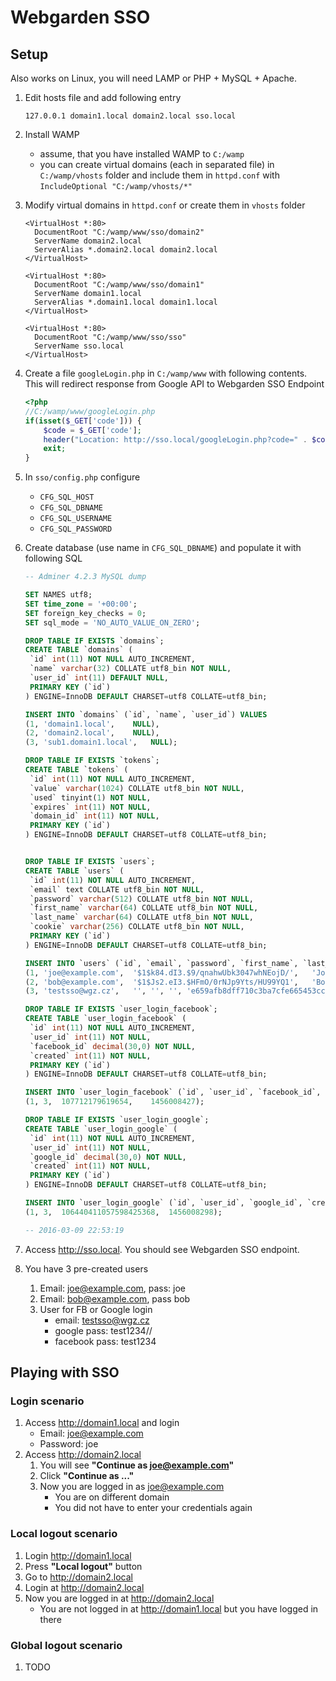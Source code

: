 # Webgarden SSO
## Setup
Also works on Linux, you will need LAMP or PHP + MySQL + Apache.

1. Edit hosts file and add following entry

    ```text
    127.0.0.1 domain1.local domain2.local sso.local
    ```
    
2. Install WAMP
    * assume, that you have installed WAMP to `C:/wamp`
    * you can create virtual domains (each in separated file) in `C:/wamp/vhosts` folder and include them in `httpd.conf` with `IncludeOptional "C:/wamp/vhosts/*"`

3. Modify virtual domains in `httpd.conf` or create them in `vhosts` folder

    ```text
    <VirtualHost *:80>
      DocumentRoot "C:/wamp/www/sso/domain2"
      ServerName domain2.local
      ServerAlias *.domain2.local domain2.local
    </VirtualHost>
    
    <VirtualHost *:80>
      DocumentRoot "C:/wamp/www/sso/domain1"
      ServerName domain1.local
      ServerAlias *.domain1.local domain1.local
    </VirtualHost>
    
    <VirtualHost *:80>
      DocumentRoot "C:/wamp/www/sso/sso"
      ServerName sso.local
    </VirtualHost>
    ```

4. Create a file `googleLogin.php` in `C:/wamp/www` with following contents. This will redirect response from Google API to Webgarden SSO Endpoint

    ```php
    <?php
    //C:/wamp/www/googleLogin.php
    if(isset($_GET['code'])) {
    	$code = $_GET['code'];
    	header("Location: http://sso.local/googleLogin.php?code=" . $code);
    	exit;
    }
    ```

5. In `sso/config.php` configure
    * `CFG_SQL_HOST`
    * `CFG_SQL_DBNAME`
    * `CFG_SQL_USERNAME`
    * `CFG_SQL_PASSWORD`

6. Create database (use name in `CFG_SQL_DBNAME`) and populate it with following SQL

    ```sql
    -- Adminer 4.2.3 MySQL dump
    
    SET NAMES utf8;
    SET time_zone = '+00:00';
    SET foreign_key_checks = 0;
    SET sql_mode = 'NO_AUTO_VALUE_ON_ZERO';
    
    DROP TABLE IF EXISTS `domains`;
    CREATE TABLE `domains` (
     `id` int(11) NOT NULL AUTO_INCREMENT,
     `name` varchar(32) COLLATE utf8_bin NOT NULL,
     `user_id` int(11) DEFAULT NULL,
     PRIMARY KEY (`id`)
    ) ENGINE=InnoDB DEFAULT CHARSET=utf8 COLLATE=utf8_bin;
    
    INSERT INTO `domains` (`id`, `name`, `user_id`) VALUES
    (1,	'domain1.local',	NULL),
    (2,	'domain2.local',	NULL),
    (3,	'sub1.domain1.local',	NULL);
    
    DROP TABLE IF EXISTS `tokens`;
    CREATE TABLE `tokens` (
     `id` int(11) NOT NULL AUTO_INCREMENT,
     `value` varchar(1024) COLLATE utf8_bin NOT NULL,
     `used` tinyint(1) NOT NULL,
     `expires` int(11) NOT NULL,
     `domain_id` int(11) NOT NULL,
     PRIMARY KEY (`id`)
    ) ENGINE=InnoDB DEFAULT CHARSET=utf8 COLLATE=utf8_bin;
    
    
    DROP TABLE IF EXISTS `users`;
    CREATE TABLE `users` (
     `id` int(11) NOT NULL AUTO_INCREMENT,
     `email` text COLLATE utf8_bin NOT NULL,
     `password` varchar(512) COLLATE utf8_bin NOT NULL,
     `first_name` varchar(64) COLLATE utf8_bin NOT NULL,
     `last_name` varchar(64) COLLATE utf8_bin NOT NULL,
     `cookie` varchar(256) COLLATE utf8_bin NOT NULL,
     PRIMARY KEY (`id`)
    ) ENGINE=InnoDB DEFAULT CHARSET=utf8 COLLATE=utf8_bin;
    
    INSERT INTO `users` (`id`, `email`, `password`, `first_name`, `last_name`, `cookie`) VALUES
    (1,	'joe@example.com',	'$1$k84.dI3.$9/qnahwUbk3047whNEojD/',	'Joe',	'Satriani',	'26ccbe440ff6f04144d0ef78dfa252fa:c67e09386ae1834b9dffcc157bcadfeb'),
    (2,	'bob@example.com',	'$1$Js2.eI3.$HFmO/0rNJp9Yts/HU99YQ1',	'Bob',	'Jackson',	'296292edf0553ca52e51f2fb284cf731:d0e7c070617b13fcdfe8340479d72437'),
    (3,	'testsso@wgz.cz',	'',	'',	'',	'e659afb8dff710c3ba7cfe665453cc21:baa52ff7190baa9f574ff802778e0ddf');
    
    DROP TABLE IF EXISTS `user_login_facebook`;
    CREATE TABLE `user_login_facebook` (
     `id` int(11) NOT NULL AUTO_INCREMENT,
     `user_id` int(11) NOT NULL,
     `facebook_id` decimal(30,0) NOT NULL,
     `created` int(11) NOT NULL,
     PRIMARY KEY (`id`)
    ) ENGINE=InnoDB DEFAULT CHARSET=utf8 COLLATE=utf8_bin;
    
    INSERT INTO `user_login_facebook` (`id`, `user_id`, `facebook_id`, `created`) VALUES
    (1,	3,	107712179619654,	1456008427);
    
    DROP TABLE IF EXISTS `user_login_google`;
    CREATE TABLE `user_login_google` (
     `id` int(11) NOT NULL AUTO_INCREMENT,
     `user_id` int(11) NOT NULL,
     `google_id` decimal(30,0) NOT NULL,
     `created` int(11) NOT NULL,
     PRIMARY KEY (`id`)
    ) ENGINE=InnoDB DEFAULT CHARSET=utf8 COLLATE=utf8_bin;
    
    INSERT INTO `user_login_google` (`id`, `user_id`, `google_id`, `created`) VALUES
    (1,	3,	106440411057598425368,	1456008298);
    
    -- 2016-03-09 22:53:19
    ```

6. Access http://sso.local. You should see Webgarden SSO endpoint.
7. You have 3 pre-created users
    1. Email: joe@example.com, pass: joe
    2. Email: bob@example.com, pass bob
    3. User for FB or Google login
        * email: testsso@wgz.cz
        * google pass: test1234//
        * facebook pass: test1234

## Playing with SSO
### Login scenario
1. Access http://domain1.local and login
    * Email: joe@example.com
    * Password: joe
2. Access http://domain2.local
    1. You will see **"Continue as joe@example.com"**
    2. Click **"Continue as ..."**
    3. Now you are logged in as joe@example.com
        * You are on different domain
        * You did not have to enter your credentials again

### Local logout scenario
1. Login http://domain1.local
2. Press **"Local logout"** button
3. Go to http://domain2.local
4. Login at http://domain2.local
5. Now you are logged in at http://domain2.local
    * You are not logged in at http://domain1.local but you have logged in there
    
### Global logout scenario
1. TODO